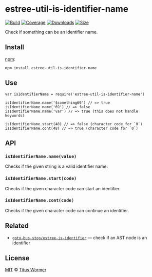 estree-util-is-identifier-name
==============================

[![Build](https://github.com/wooorm/estree-util-is-identifier-name/workflows/main/badge.svg)](https://github.com/wooorm/estree-util-is-identifier-name/actions) [![Coverage](https://img.shields.io/codecov/c/github/wooorm/estree-util-is-identifier-name.svg)](https://codecov.io/github/wooorm/estree-util-is-identifier-name) [![Downloads](https://img.shields.io/npm/dm/estree-util-is-identifier-name.svg)](https://www.npmjs.com/package/estree-util-is-identifier-name) [![Size](https://img.shields.io/bundlephobia/minzip/estree-util-is-identifier-name.svg)](https://bundlephobia.com/result?p=estree-util-is-identifier-name)

Check if something can be an identifier name.

Install
-------

[npm](https://docs.npmjs.com/cli/install):

    npm install estree-util-is-identifier-name

Use
---

    var isIdentifierName = require('estree-util-is-identifier-name')

    isIdentifierName.name('$something69') // => true
    isIdentifierName.name('69') // => false
    isIdentifierName.name('var') // => true (this does not handle keywords)

    isIdentifierName.start(48) // => false (character code for `0`)
    isIdentifierName.cont(48) // => true (character code for `0`)

API
---

### `isIdentifierName.name(value)`

Checks if the given string is a valid identifier name.

### `isIdentifierName.start(code)`

Checks if the given character code can start an identifier.

### `isIdentifierName.cont(code)`

Checks if the given character code can continue an identifier.

Related
-------

-   [`goto-bus-stop/estree-is-identifier`](https://github.com/goto-bus-stop/estree-is-identifier) — check if an AST node is an identifier

License
-------

[MIT](license) © [Titus Wormer](https://wooorm.com)
